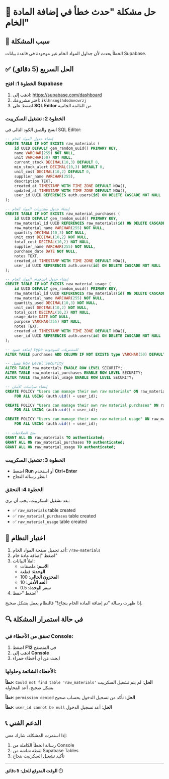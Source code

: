 # 🔧 حل مشكلة "حدث خطأ في إضافة المادة الخام"

## 🚨 سبب المشكلة
الخطأ يحدث لأن جداول المواد الخام غير موجودة في قاعدة بيانات Supabase.

## ✅ الحل السريع (5 دقائق)

### الخطوة 1: افتح Supabase
1. اذهب إلى: https://supabase.com/dashboard
2. اختر مشروعك: `iklhnsnglhdsdmvcwrzj`
3. اضغط على **SQL Editor** من القائمة الجانبية

### الخطوة 2: تشغيل السكريبت
انسخ والصق الكود التالي في SQL Editor:

```sql
-- إنشاء جدول المواد الخام
CREATE TABLE IF NOT EXISTS raw_materials (
    id UUID DEFAULT gen_random_uuid() PRIMARY KEY,
    name VARCHAR(255) NOT NULL,
    unit VARCHAR(50) NOT NULL,
    current_stock DECIMAL(10,3) DEFAULT 0,
    min_stock_alert DECIMAL(10,3) DEFAULT 0,
    unit_cost DECIMAL(10,2) DEFAULT 0,
    supplier_name VARCHAR(255),
    description TEXT,
    created_at TIMESTAMP WITH TIME ZONE DEFAULT NOW(),
    updated_at TIMESTAMP WITH TIME ZONE DEFAULT NOW(),
    user_id UUID REFERENCES auth.users(id) ON DELETE CASCADE NOT NULL
);

-- إنشاء جدول مشتريات المواد الخام
CREATE TABLE IF NOT EXISTS raw_material_purchases (
    id UUID DEFAULT gen_random_uuid() PRIMARY KEY,
    raw_material_id UUID REFERENCES raw_materials(id) ON DELETE CASCADE NOT NULL,
    raw_material_name VARCHAR(255) NOT NULL,
    quantity DECIMAL(10,3) NOT NULL,
    unit_cost DECIMAL(10,2) NOT NULL,
    total_cost DECIMAL(10,2) NOT NULL,
    supplier_name VARCHAR(255) NOT NULL,
    purchase_date DATE NOT NULL,
    notes TEXT,
    created_at TIMESTAMP WITH TIME ZONE DEFAULT NOW(),
    user_id UUID REFERENCES auth.users(id) ON DELETE CASCADE NOT NULL
);

-- إنشاء جدول استخدام المواد الخام
CREATE TABLE IF NOT EXISTS raw_material_usage (
    id UUID DEFAULT gen_random_uuid() PRIMARY KEY,
    raw_material_id UUID REFERENCES raw_materials(id) ON DELETE CASCADE NOT NULL,
    raw_material_name VARCHAR(255) NOT NULL,
    quantity_used DECIMAL(10,3) NOT NULL,
    unit_cost DECIMAL(10,2) NOT NULL,
    total_cost DECIMAL(10,2) NOT NULL,
    usage_date DATE NOT NULL,
    purpose VARCHAR(255) NOT NULL,
    notes TEXT,
    created_at TIMESTAMP WITH TIME ZONE DEFAULT NOW(),
    user_id UUID REFERENCES auth.users(id) ON DELETE CASCADE NOT NULL
);

-- إضافة عمود type للمشتريات الموجودة
ALTER TABLE purchases ADD COLUMN IF NOT EXISTS type VARCHAR(50) DEFAULT 'general';

-- تفعيل Row Level Security
ALTER TABLE raw_materials ENABLE ROW LEVEL SECURITY;
ALTER TABLE raw_material_purchases ENABLE ROW LEVEL SECURITY;
ALTER TABLE raw_material_usage ENABLE ROW LEVEL SECURITY;

-- إنشاء سياسات الأمان
CREATE POLICY "Users can manage their own raw materials" ON raw_materials
    FOR ALL USING (auth.uid() = user_id);

CREATE POLICY "Users can manage their own raw material purchases" ON raw_material_purchases
    FOR ALL USING (auth.uid() = user_id);

CREATE POLICY "Users can manage their own raw material usage" ON raw_material_usage
    FOR ALL USING (auth.uid() = user_id);

-- منح الصلاحيات
GRANT ALL ON raw_materials TO authenticated;
GRANT ALL ON raw_material_purchases TO authenticated;
GRANT ALL ON raw_material_usage TO authenticated;
```

### الخطوة 3: تشغيل السكريبت
- اضغط **Run** أو استخدم **Ctrl+Enter**
- انتظر رسالة النجاح

### الخطوة 4: التحقق
بعد تشغيل السكريبت، يجب أن ترى:
- ✅ `raw_materials` table created
- ✅ `raw_material_purchases` table created
- ✅ `raw_material_usage` table created

## 🧪 اختبار النظام

1. أعد تحميل صفحة المواد الخام: `/raw-materials`
2. اضغط "إضافة مادة خام"
3. املأ البيانات:
   - **الاسم**: ملصقات
   - **الوحدة**: قطعة
   - **المخزون الحالي**: 100
   - **الحد الأدنى**: 10
   - **سعر الوحدة**: 0.5
4. اضغط "حفظ"

إذا ظهرت رسالة "تم إضافة المادة الخام بنجاح!" فالنظام يعمل بشكل صحيح.

## 🔍 في حالة استمرار المشكلة

### تحقق من الأخطاء في Console:
1. اضغط **F12** في المتصفح
2. اذهب إلى **Console**
3. ابحث عن أي أخطاء حمراء

### الأخطاء الشائعة وحلولها:

**خطأ**: `Could not find table 'raw_materials'`
**الحل**: لم يتم تشغيل السكريبت بشكل صحيح، أعد المحاولة

**خطأ**: `permission denied`
**الحل**: تأكد من تسجيل الدخول بحساب صحيح

**خطأ**: `user_id cannot be null`
**الحل**: أعد تسجيل الدخول

## 📞 الدعم الفني
إذا استمرت المشكلة، شارك معي:
1. رسالة الخطأ الكاملة من Console
2. لقطة شاشة من Supabase Tables
3. تأكيد تشغيل السكريبت بنجاح

---
**الوقت المتوقع للحل: 5 دقائق** ⏱️
